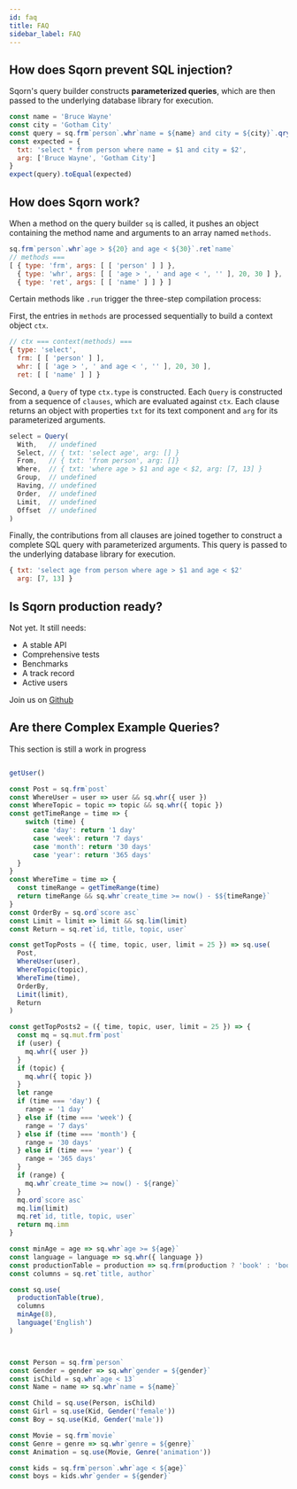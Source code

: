 ```yaml
---
id: faq
title: FAQ
sidebar_label: FAQ
---
```


## How does Sqorn prevent SQL injection?

Sqorn's query builder constructs __parameterized queries__, which are then passed to the underlying database library for execution.

```javascript
const name = 'Bruce Wayne'
const city = 'Gotham City'
const query = sq.frm`person`.whr`name = ${name} and city = ${city}`.qry()
const expected = {
  txt: 'select * from person where name = $1 and city = $2',
  arg: ['Bruce Wayne', 'Gotham City']
}
expect(query).toEqual(expected)
```

## How does Sqorn work?

When a method on the query builder `sq` is called, it pushes an object containing the method name and arguments to an array named `methods`.

```javascript
sq.frm`person`.whr`age > ${20} and age < ${30}`.ret`name`
// methods ===
[ { type: 'frm', args: [ [ 'person' ] ] },
  { type: 'whr', args: [ [ 'age > ', ' and age < ', '' ], 20, 30 ] },
  { type: 'ret', args: [ [ 'name' ] ] } ]
```

Certain methods like `.run` trigger the three-step compilation process:

First, the entries in `methods` are processed sequentially to build a context object `ctx`.

```javascript
// ctx === context(methods) ===
{ type: 'select',
  frm: [ [ 'person' ] ],
  whr: [ [ 'age > ', ' and age < ', '' ], 20, 30 ],
  ret: [ [ 'name' ] ] }
```

Second, a `Query` of type `ctx.type` is constructed. Each `Query` is constructed from a sequence of `clauses`, which are evaluated against `ctx`. Each clause returns an object with properties `txt` for its text component and `arg` for its parameterized arguments.

```javascript
select = Query(
  With,   // undefined
  Select, // { txt: 'select age', arg: [] }
  From,   // { txt: 'from person', arg: []}
  Where,  // { txt: 'where age > $1 and age < $2, arg: [7, 13] }
  Group,  // undefined
  Having, // undefined
  Order,  // undefined
  Limit,  // undefined
  Offset  // undefined
)
```

Finally, the contributions from all clauses are joined together to construct a complete SQL query with parameterized arguments. This query is passed to the underlying database library for execution.

```javascript
{ txt: 'select age from person where age > $1 and age < $2' 
  arg: [7, 13] }
```

## Is Sqorn production ready?

Not yet. It still needs:

* A stable API
* Comprehensive tests
* Benchmarks
* A track record
* Active users

Join us on [Github](https://github.com/eejdoowad/sqorn)

## Are there Complex Example Queries?

This section is still a work in progress

```js

getUser()

const Post = sq.frm`post`
const WhereUser = user => user && sq.whr({ user })
const WhereTopic = topic => topic && sq.whr({ topic })
const getTimeRange = time => {
    switch (time) {
      case 'day': return '1 day'
      case 'week': return '7 days'
      case 'month': return '30 days'
      case 'year': return '365 days'
  }
}
const WhereTime = time => {
  const timeRange = getTimeRange(time)
  return timeRange && sq.whr`create_time >= now() - $${timeRange}`
}
const OrderBy = sq.ord`score asc`
const Limit = limit => limit && sq.lim(limit)
const Return = sq.ret`id, title, topic, user`

const getTopPosts = ({ time, topic, user, limit = 25 }) => sq.use(
  Post,
  WhereUser(user),
  WhereTopic(topic),
  WhereTime(time),
  OrderBy,
  Limit(limit),
  Return
)

const getTopPosts2 = ({ time, topic, user, limit = 25 }) => {
  const mq = sq.mut.frm`post`
  if (user) {
    mq.whr({ user })
  }
  if (topic) {
    mq.whr({ topic })
  }
  let range
  if (time === 'day') {
    range = '1 day'
  } else if (time === 'week') {
    range = '7 days'
  } else if (time === 'month') {
    range = '30 days'
  } else if (time === 'year') {
    range = '365 days'
  }
  if (range) {
    mq.whr`create_time >= now() - ${range}`
  }
  mq.ord`score asc`
  mq.lim(limit)
  mq.ret`id, title, topic, user`
  return mq.imm
}

const minAge = age => sq.whr`age >= ${age}`
const language = language => sq.whr({ language })
const productionTable = production => sq.frm(production ? 'book' : 'book_test')
const columns = sq.ret`title, author`

const sq.use(
  productionTable(true),
  columns
  minAge(8),
  language('English')
)



const Person = sq.frm`person`
const Gender = gender => sq.whr`gender = ${gender}`
const isChild = sq.whr`age < 13`
const Name = name => sq.whr`name = ${name}`

const Child = sq.use(Person, isChild)
const Girl = sq.use(Kid, Gender('female'))
const Boy = sq.use(Kid, Gender('male'))

const Movie = sq.frm`movie`
const Genre = genre => sq.whr`genre = ${genre}`
const Animation = sq.use(Movie, Genre('animation'))

const kids = sq.frm`person`.whr`age < ${age}`
const boys = kids.whr`gender = ${gender}`
```